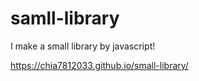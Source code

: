 # samll-library
I make a small library by javascript!

https://chia7812033.github.io/small-library/
